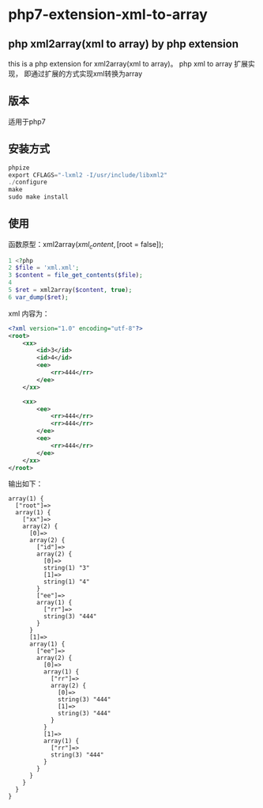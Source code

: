 # php7-extension-xml-to-array

## php xml2array(xml to array) by php extension

this is a php extension for xml2array(xml to array)。 
 php xml to array 扩展实现， 即通过扩展的方式实现xml转换为array

## 版本
适用于php7

## 安装方式
```c
phpize 
export CFLAGS="-lxml2 -I/usr/include/libxml2"
./configure
make 
sudo make install
```

## 使用
函数原型：xml2array($xml_content, [$root = false]);

```php
1 <?php
2 $file = 'xml.xml';
3 $content = file_get_contents($file);
4
5 $ret = xml2array($content, true);
6 var_dump($ret);

```
xml 内容为：

```xml
<?xml version="1.0" encoding="utf-8"?>
<root>
    <xx>
        <id>3</id>
        <id>4</id>
        <ee>
            <rr>444</rr>
        </ee>
    </xx>

    <xx>
        <ee>
            <rr>444</rr>
            <rr>444</rr>
        </ee>
        <ee>
            <rr>444</rr>
        </ee>
    </xx>
</root>

```


输出如下：

```
array(1) {
  ["root"]=>
  array(1) {
    ["xx"]=>
    array(2) {
      [0]=>
      array(2) {
        ["id"]=>
        array(2) {
          [0]=>
          string(1) "3"
          [1]=>
          string(1) "4"
        }
        ["ee"]=>
        array(1) {
          ["rr"]=>
          string(3) "444"
        }
      }
      [1]=>
      array(1) {
        ["ee"]=>
        array(2) {
          [0]=>
          array(1) {
            ["rr"]=>
            array(2) {
              [0]=>
              string(3) "444"
              [1]=>
              string(3) "444"
            }
          }
          [1]=>
          array(1) {
            ["rr"]=>
            string(3) "444"
          }
        }
      }
    }
  }
}
```



